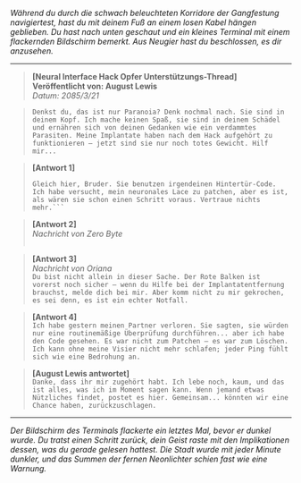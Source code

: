 _Während du durch die schwach beleuchteten Korridore der Gangfestung navigiertest, hast du mit deinem Fuß an einem losen Kabel hängen geblieben. Du hast nach unten geschaut und ein kleines Terminal mit einem flackernden Bildschirm bemerkt. Aus Neugier hast du beschlossen, es dir anzusehen._

---

> **[Neural Interface Hack Opfer Unterstützungs-Thread]**  
> **Veröffentlicht von: August Lewis**  
> _Datum: 2085/3/21_

> `Denkst du, das ist nur Paranoia? Denk nochmal nach. Sie sind in deinem Kopf. Ich mache keinen Spaß, sie sind in deinem Schädel und ernähren sich von deinen Gedanken wie ein verdammtes Parasiten. Meine Implantate haben nach dem Hack aufgehört zu funktionieren – jetzt sind sie nur noch totes Gewicht. Hilf mir...`

> **[Antwort 1]**
>
> ````*Name aus Sicherheitsgründen anonymisiert.*
> Gleich hier, Bruder. Sie benutzen irgendeinen Hintertür-Code. Ich habe versucht, mein neuronales Lace zu patchen, aber es ist, als wären sie schon einen Schritt voraus. Vertraue nichts mehr.```
> ````

> **[Antwort 2]**  
> _Nachricht von Zero Byte_
>
> ```Wir sind alle Bauern in ihrem Spiel, oder? Die neuronale Schnittstelle ist nur der Anfang. Sie wollen, dass wir uns auf ihre Systeme verlassen, aber Vertrauen ist ein Luxus, den sie uns nicht gewähren können. Bleib wachsam und verschlüssele deine Gedanken – benutze Wegwerf-Implantate, wenn du kannst.*
>
> ```

> **[Antwort 3]**  
> _Nachricht von Oriana_  
> `Du bist nicht allein in dieser Sache. Der Rote Balken ist vorerst noch sicher – wenn du Hilfe bei der Implantatentfernung brauchst, melde dich bei mir. Aber komm nicht zu mir gekrochen, es sei denn, es ist ein echter Notfall.`

> **[Antwort 4]**  
> `Ich habe gestern meinen Partner verloren. Sie sagten, sie würden nur eine routinemäßige Überprüfung durchführen... aber ich habe den Code gesehen. Es war nicht zum Patchen – es war zum Löschen. Ich kann ohne meine Visier nicht mehr schlafen; jeder Ping fühlt sich wie eine Bedrohung an.`

> **[August Lewis antwortet]**  
> `Danke, dass ihr mir zugehört habt. Ich lebe noch, kaum, und das ist alles, was ich im Moment sagen kann. Wenn jemand etwas Nützliches findet, postet es hier. Gemeinsam... könnten wir eine Chance haben, zurückzuschlagen.`

---

_Der Bildschirm des Terminals flackerte ein letztes Mal, bevor er dunkel wurde. Du tratst einen Schritt zurück, dein Geist raste mit den Implikationen dessen, was du gerade gelesen hattest. Die Stadt wurde mit jeder Minute dunkler, und das Summen der fernen Neonlichter schien fast wie eine Warnung._

